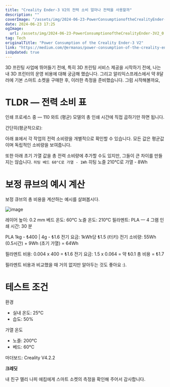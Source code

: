 ```yaml
---
title: "Creality Ender-3 V2의 전력 소비 얼마나 전력을 사용할까"
description: ""
coverImage: "/assets/img/2024-06-23-PowerConsumptionoftheCrealityEnder-3V2_0.png"
date: 2024-06-23 17:25
ogImage:
  url: /assets/img/2024-06-23-PowerConsumptionoftheCrealityEnder-3V2_0.png
tag: Tech
originalTitle: "Power Consumption of the Creality Ender-3 V2"
link: "https://medium.com/@ermanas/power-consumption-of-the-creality-ender-3-v2-eb946d9fbbd3"
isUpdated: true
---
```


3D 프린팅 사업에 뛰어들기 전에, 특히 3D 프린팅 서비스 제공을 시작하기 전에, 나는 내 3D 프린터의 운영 비용에 대해 궁금해 했습니다. 그리고 알리익스프레스에서 약 8달러에 기본 스마트 소켓을 구매한 후, 이러한 측정을 준비했습니다. 그럼 시작해볼까요,

# TLDR — 전력 소비 표

인쇄 프로세스 중 — 110 와트 (평균)
모델의 총 인쇄 시간에 직접 곱하기만 하면 됩니다.

간단히(평균적으로):

<div class="content-ad"></div>

아래 표에서 각 작업의 전력 소비량을 개별적으로 확인할 수 있습니다. 모든 값은 평균값이며 독립적인 소비량을 보여줍니다.

또한 아래 초기 가열 값을 총 전력 소비량에 추가할 수도 있지만, 그들이 큰 차이를 만들지는 않습니다.
`히팅 베드 60°C로 가열 - 1Wh` 히팅 노즐 210°C로 가열 - 8Wh

<div class="content-ad"></div>

# 보정 큐브의 예시 계산

보정 큐브의 총 비용을 계산하는 예시를 살펴봅시다.

![image](/assets/img/2024-06-23-PowerConsumptionoftheCrealityEnder-3V2_2.png)

레이어 높이: 0.2 mm
베드 온도: 60°C
노즐 온도: 210°C
필라멘트: PLA — 4 그램
인쇄 시간: 30 분

<div class="content-ad"></div>

PLA 1kg - ₺400 | 4g - ₺1.6
전기 요금: 1kWh당 ₺1.5 (터키)
전기 소비량: 55Wh (0.5시간) + 9Wh (초기 가열) = 64Wh

필라멘트 비용: 0.004 x 400 = ₺1.6
전기 요금: 1.5 x 0.064 = 약 ₺0.1
총 비용 = ₺1.7

필라멘트 비용과 비교했을 때 거의 없지만 알아두는 것도 좋아요 :).

# 테스트 조건

<div class="content-ad"></div>

환경

- 실내 온도: 25°C
- 습도: 50%

가열 온도

- 노즐: 200°C
- 베드: 60°C

마더보드: Creality V4.2.2

**크레딧**

<div class="content-ad"></div>

내 친구 멜리 나피 에킴에게 스마트 소켓의 측정을 확인해 주어서 감사합니다.
